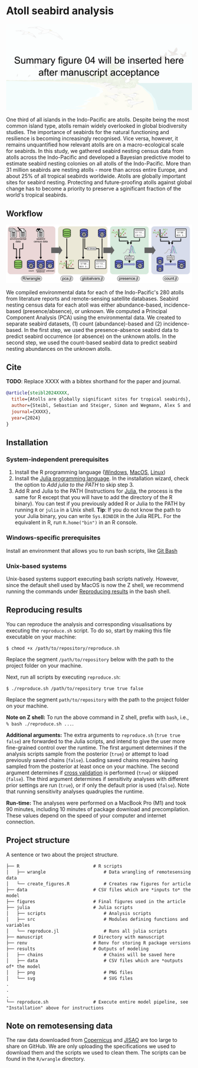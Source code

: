 # Atoll seabird analysis

![](img/readme_summary.png)

One third of all islands in the Indo-Pacific are atolls. 
Despite being the most common island type, atolls remain widely overlooked in global biodiversity studies.
The importance of seabirds for the natural functioning and resilience is becoming increasingly recognised.
Vice versa, however, it remains unquantified how relevant atolls are on a macro-ecological scale for seabirds.
In this study, we gathered seabird nesting census data from atolls across the Indo-Pacific and developed a Bayesian predictive model to estimate seabird nesting colonies on all atolls of the Indo-Pacific.
More than 31 million seabirds are nesting atolls - more than across entire Europe, and about 25% of all tropical seabirds worldwide.
Atolls are globally important sites for seabird nesting.
Protecting and future-proofing atolls against global change has to become a priority to preserve a sginificant fraction of the world's tropical seabirds.

## Workflow

![](img/readme_workflow.png)

We compiled environmental data for each of the Indo-Pacific's 280 atolls from literature reports and remote-sensing satellite databases.
Seabird nesting census data for each atoll was either abundance-based, incidence-based (presence/absence), or unknown.
We computed a Principal Component Analysis (PCA) using the environmental data.
We created to separate seabird datasets, (1) count (abundance)-based and (2) incidence-based.
In the first step, we used the presence-absence seabird data to predict seabird occurrence (or absence) on the unknown atolls.
In the second step, we used the count-based seabird data to predict seabird nesting abundances on the unknown atolls.

## Cite

**TODO**: Replace XXXX with a bibtex shorthand for the paper and journal.

```bibtex
@article{steibl2024XXXX,
  title={Atolls are globally significant sites for tropical seabirds},
  author={Steibl, Sebastian and Steiger, Simon and Wegmann, Alex S and Holmes, Nick D and Young, Hillary S and Carr, Pete and Russell, James C},
  journal={XXXX},
  year={2024}
}
```

## Installation

### System-independent prerequisites

1. Install the R programming language ([Windows](https://cran.r-project.org/bin/windows/), [MacOS](https://cran.r-project.org/bin/macosx/), [Linux](https://cran.r-project.org/bin/linux/))
2. Install the [Julia programming language](https://julialang.org/downloads/). In the installation wizard, check the option to *Add julia to the PATH* to skip step 3.
3. Add R and Julia to the PATH (Instructions for [Julia](https://julialang.org/downloads/platform/), the process is the same for R except that you will have to add the directory of the R binary). You can test if you previously added R or Julia to the PATH by running `R` or `julia` in a Unix shell. **Tip**: If you do not know the path to your Julia binary, you can write `Sys.BINDIR` in the Julia REPL. For the equivalent in R, run `R.home("bin")` in an R console.

### Windows-specific prerequisites

Install an environment that allows you to run bash scripts, like [Git Bash](https://gitforwindows.org/)

### Unix-based systems

Unix-based systems support executing bash scripts natively.
However, since the default shell used by MacOS is now the Z shell, we recommend running the commands under [Reproducing results](#reproducing-results) in the bash shell.

## Reproducing results

You can reproduce the analysis and corresponding visualisations by executing the `reproduce.sh` script.
To do so, start by making this file executable on your machine:

```console
$ chmod +x /path/to/repository/reproduce.sh
```

Replace the segment `/path/to/repository` below with the path to the project folder on your machine.

Next, run all scripts by executing `reproduce.sh`:

```console
$ ./reproduce.sh /path/to/repository true true false
```

Replace the segment `path/to/repository` with the path to the project folder on your machine.

**Note on Z shell:**
To run the above command in Z shell, prefix with `bash`, i.e., `% bash ./reproduce.sh ...`.

**Additional arguments:**
The extra arguments to `reproduce.sh` (`true true false`) are forwarded to the Julia scripts, and intend to give the user more fine-grained control over the runtime.
The first argument determines if the analysis scripts sample from the posterior (`true`) or attempt to load previously saved chains (`false`). Loading saved chains requires having sampled from the posterior at least once on your machine.
The second argument determines if [cross validation](https://mc-stan.org/loo/articles/online-only/faq.html) is performed (`true`) or skipped (`false`).
The third argument determines if sensitivity analyses with different prior settings are run (`true`), or if only the default prior is used (`false`).
Note that running sensitivity analyses quadruples the runtime.

**Run-time:**
The analyses were performed on a MacBook Pro (M1) and took 90 minutes, including 10 minutes of package download and precompilation.
These values depend on the speed of your computer and internet connection.

## Project structure

A sentence or two about the project structure.

```
├── R                            # R scripts
│   ├── wrangle                      # Data wrangling of remotesensing data
│   └── create_figures.R             # Creates raw figures for article
├── data                         # CSV files which are *inputs to* the model
├── figures                      # Final figures used in the article
├── julia                        # Julia scripts
│   ├── scripts                      # Analysis scripts
│   ├── src                          # Modules defining functions and variables
│   └── reproduce.jl                 # Runs all julia scripts
├── manuscript                   # Directory with manuscript
├── renv                         # Renv for storing R package versions
├── results                      # Outputs of modeling
│   ├── chains                       # Chains will be saved here
│   ├── data                         # CSV files which are *outputs of* the model
│   ├── png                          # PNG files
│   └── svg                          # SVG files
.
.
.
└── reproduce.sh                 # Execute entire model pipeline, see "Installation" above for instructions
```

## Note on remotesensing data

The raw data downloaded from [Copernicus](https://marine.copernicus.eu/access-data/ocean-monitoring-indicators) and [JISAO](https://www.pmel.noaa.gov/co2/story/JISAO) are too large to share on GitHub.
We are only uploading the specifications we used to download them and the scripts we used to clean them.
The scripts can be found in the `R/wrangle` directory.
